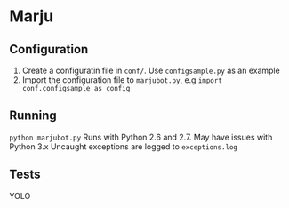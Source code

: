 # Marju

## Configuration
1. Create a configuratin file in `conf/`. Use `configsample.py` as an example
2. Import the configuration file to `marjubot.py`, e.g `import conf.configsample as config`

## Running
`python marjubot.py`
Runs with Python 2.6 and 2.7. May have issues with Python 3.x
Uncaught exceptions are logged to `exceptions.log`

## Tests
YOLO
